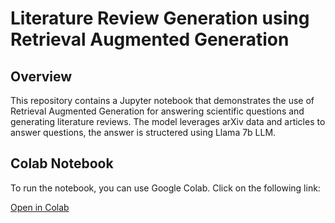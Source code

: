 # Literature Review Generation using Retrieval Augmented Generation

## Overview

This repository contains a Jupyter notebook that demonstrates the use of Retrieval Augmented Generation for answering scientific questions and generating literature reviews. The model leverages arXiv data and articles to answer questions, the answer is structered using Llama 7b LLM.

## Colab Notebook

To run the notebook, you can use Google Colab. Click on the following link:

[Open in Colab](https://colab.research.google.com/drive/1F_2eMsll1AnzAkqrsaZIRjGpeDTHZJYj?usp=sharing)

